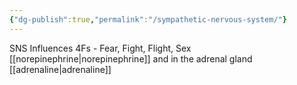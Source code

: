 ```yaml
---
{"dg-publish":true,"permalink":"/sympathetic-nervous-system/"}
---
```


SNS
Influences 4Fs - Fear, Fight, Flight, Sex 
[[norepinephrine\|norepinephrine]]  and in the adrenal gland [[adrenaline\|adrenaline]]
